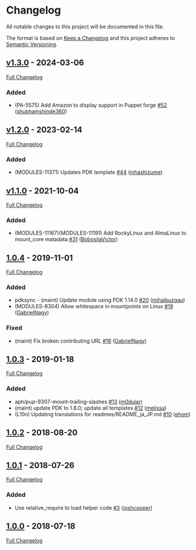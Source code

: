<!-- markdownlint-disable MD024 -->
# Changelog

All notable changes to this project will be documented in this file.

The format is based on [Keep a Changelog](http://keepachangelog.com/en/1.0.0/) and this project adheres to [Semantic Versioning](http://semver.org).

## [v1.3.0](https://github.com/puppetlabs/puppetlabs-mount_core/tree/v1.3.0) - 2024-03-06

[Full Changelog](https://github.com/puppetlabs/puppetlabs-mount_core/compare/v1.2.0...v1.3.0)

### Added

- (PA-5575) Add Amazon to display support in Puppet forge [#52](https://github.com/puppetlabs/puppetlabs-mount_core/pull/52) ([shubhamshinde360](https://github.com/shubhamshinde360))

## [v1.2.0](https://github.com/puppetlabs/puppetlabs-mount_core/tree/v1.2.0) - 2023-02-14

[Full Changelog](https://github.com/puppetlabs/puppetlabs-mount_core/compare/v1.1.0...v1.2.0)

### Added

- (MODULES-11371) Updates PDK template [#44](https://github.com/puppetlabs/puppetlabs-mount_core/pull/44) ([mhashizume](https://github.com/mhashizume))

## [v1.1.0](https://github.com/puppetlabs/puppetlabs-mount_core/tree/v1.1.0) - 2021-10-04

[Full Changelog](https://github.com/puppetlabs/puppetlabs-mount_core/compare/1.0.4...v1.1.0)

### Added

- (MODULES-11167)(MODULES-11191) Add RockyLinux and AlmaLinux to mount_core matadata [#31](https://github.com/puppetlabs/puppetlabs-mount_core/pull/31) ([BobosilaVictor](https://github.com/BobosilaVictor))

## [1.0.4](https://github.com/puppetlabs/puppetlabs-mount_core/tree/1.0.4) - 2019-11-01

[Full Changelog](https://github.com/puppetlabs/puppetlabs-mount_core/compare/1.0.3...1.0.4)

### Added

- pdksync - (maint) Update module using PDK 1.14.0 [#20](https://github.com/puppetlabs/puppetlabs-mount_core/pull/20) ([mihaibuzgau](https://github.com/mihaibuzgau))
- (MODULES-8304) Allow whitespace in mountpoints on Linux [#19](https://github.com/puppetlabs/puppetlabs-mount_core/pull/19) ([GabrielNagy](https://github.com/GabrielNagy))

### Fixed

- (maint) Fix broken contributing URL [#18](https://github.com/puppetlabs/puppetlabs-mount_core/pull/18) ([GabrielNagy](https://github.com/GabrielNagy))

## [1.0.3](https://github.com/puppetlabs/puppetlabs-mount_core/tree/1.0.3) - 2019-01-18

[Full Changelog](https://github.com/puppetlabs/puppetlabs-mount_core/compare/1.0.2...1.0.3)

### Added

- aph/pup-9307-mount-trailing-slashes [#13](https://github.com/puppetlabs/puppetlabs-mount_core/pull/13) ([m0dular](https://github.com/m0dular))
- (maint) update PDK to 1.8.0; update all templates [#12](https://github.com/puppetlabs/puppetlabs-mount_core/pull/12) ([melissa](https://github.com/melissa))
- (L10n) Updating translations for readmes/README_ja_JP.md [#10](https://github.com/puppetlabs/puppetlabs-mount_core/pull/10) ([ehom](https://github.com/ehom))

## [1.0.2](https://github.com/puppetlabs/puppetlabs-mount_core/tree/1.0.2) - 2018-08-20

[Full Changelog](https://github.com/puppetlabs/puppetlabs-mount_core/compare/1.0.1...1.0.2)

## [1.0.1](https://github.com/puppetlabs/puppetlabs-mount_core/tree/1.0.1) - 2018-07-26

[Full Changelog](https://github.com/puppetlabs/puppetlabs-mount_core/compare/1.0.0...1.0.1)

### Added

- Use relative_require to load helper code [#3](https://github.com/puppetlabs/puppetlabs-mount_core/pull/3) ([joshcooper](https://github.com/joshcooper))

## [1.0.0](https://github.com/puppetlabs/puppetlabs-mount_core/tree/1.0.0) - 2018-07-18

[Full Changelog](https://github.com/puppetlabs/puppetlabs-mount_core/compare/bb9ea3bf32a116c95339a1e399eda22d76554f30...1.0.0)
